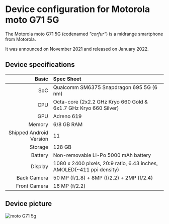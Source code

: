 Device configuration for Motorola moto G71 5G
=========================================

The Motorola moto G71 5G (codenamed _"corfur"_) is a midrange smartphone from Motorola.

It was announced on November 2021 and released on January 2022.

## Device specifications

Basic   | Spec Sheet
-------:|:-------------------------
SoC     | Qualcomm SM6375 Snapdragon 695 5G (6 nm)
CPU     | Octa-core (2x2.2 GHz Kryo 660 Gold & 6x1.7 GHz Kryo 660 Silver)
GPU     | Adreno 619
Memory  | 6/8 GB RAM
Shipped Android Version | 11
Storage | 128 GB
Battery | Non-removable Li-Po 5000 mAh battery
Display | 1080 x 2400 pixels, 20:9 ratio, 6.43 inches, AMOLED(~411 ppi density)
Back Camera  | 50 MP (f/1.8) + 8MP (f/2.2) + 2MP (f/2.4)
Front Camera  | 16 MP (f/2.2)

## Device picture
![moto G71 5g](https://motorolaroe.vtexassets.com/arquivos/ids/156684-1200-1200?v=637726744649000000&width=1200&height=1200&aspect=true "moto G71 5g")
